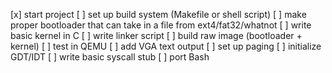 <!-- TODO FILE -->
[x] start project
[ ] set up build system (Makefile or shell script)
[ ] make proper bootloader that can take in a file from ext4/fat32/whatnot
[ ] write basic kernel in C
[ ] write linker script
[ ] build raw image (bootloader + kernel)
[ ] test in QEMU
[ ] add VGA text output
[ ] set up paging
[ ] initialize GDT/IDT
[ ] write basic syscall stub
[ ] port Bash